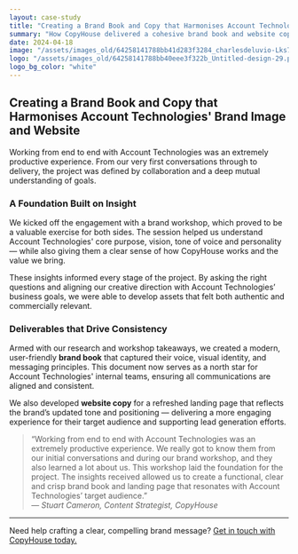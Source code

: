 ```yaml
---
layout: case-study
title: "Creating a Brand Book and Copy that Harmonises Account Technologies' Brand Image and Website"
summary: "How CopyHouse delivered a cohesive brand book and website copy that reflect Account Technologies’ values and connect with their audience."
date: 2024-04-18
image: "/assets/images_old/64258141788bb41d283f3284_charlesdeluvio-Lks7vei-eAg-unsplash-1536x1024.jpeg"
logo: "/assets/images_old/64258141788bb40eee3f322b_Untitled-design-29.png"
logo_bg_color: "white"
---
```


## Creating a Brand Book and Copy that Harmonises Account Technologies' Brand Image and Website

Working from end to end with Account Technologies was an extremely productive experience. From our very first conversations through to delivery, the project was defined by collaboration and a deep mutual understanding of goals.

### A Foundation Built on Insight

We kicked off the engagement with a brand workshop, which proved to be a valuable exercise for both sides. The session helped us understand Account Technologies' core purpose, vision, tone of voice and personality — while also giving them a clear sense of how CopyHouse works and the value we bring.

These insights informed every stage of the project. By asking the right questions and aligning our creative direction with Account Technologies’ business goals, we were able to develop assets that felt both authentic and commercially relevant.

### Deliverables that Drive Consistency

Armed with our research and workshop takeaways, we created a modern, user-friendly **brand book** that captured their voice, visual identity, and messaging principles. This document now serves as a north star for Account Technologies' internal teams, ensuring all communications are aligned and consistent.

We also developed **website copy** for a refreshed landing page that reflects the brand’s updated tone and positioning — delivering a more engaging experience for their target audience and supporting lead generation efforts.

> “Working from end to end with Account Technologies was an extremely productive experience. We really got to know them from our initial conversations and during our brand workshop, and they also learned a lot about us. This workshop laid the foundation for the project. The insights received allowed us to create a functional, clear and crisp brand book and landing page that resonates with Account Technologies’ target audience.”  
> — *Stuart Cameron, Content Strategist, CopyHouse*

---

Need help crafting a clear, compelling brand message? [Get in touch with CopyHouse today.](#)
